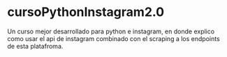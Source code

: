 # cursoPythonInstagram2.0
Un curso mejor desarrollado para python e instagram, en donde explico como usar el api de instagram combinado con el scraping a los endpoints de esta platafroma.
